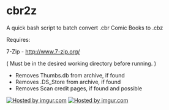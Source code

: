 cbr2z
=====
A quick bash script to batch convert .cbr Comic Books to .cbz

Requires:

7-Zip - http://www.7-zip.org/

( Must be in the desired working directory before running. )

- Removes Thumbs.db from archive, if found
- Removes .DS_Store from archive, if found
- Removes Scan credit pages, if found and possible

<a href="http://imgur.com/XfMLch4"><img src="http://i.imgur.com/XfMLch4l.png" title="Hosted by imgur.com"/></a>
<a href="http://imgur.com/5XklrIg"><img src="http://i.imgur.com/5XklrIgl.png" title="Hosted by imgur.com"/></a>
